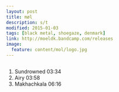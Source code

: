 ```yaml
---
layout: post
title: møl
description: s/t
modified: 2015-01-03
tags: [black metal, shoegaze, denmark]
link: http://moeldk.bandcamp.com/releases
image:
  feature: content/mol/logo.jpg
---
```


<figure>
  <img src="images/content/mol/cover" alt="">
</figure>

1. Sundrowned 03:34
2. Airy 03:58
3. Makhachkala 06:16